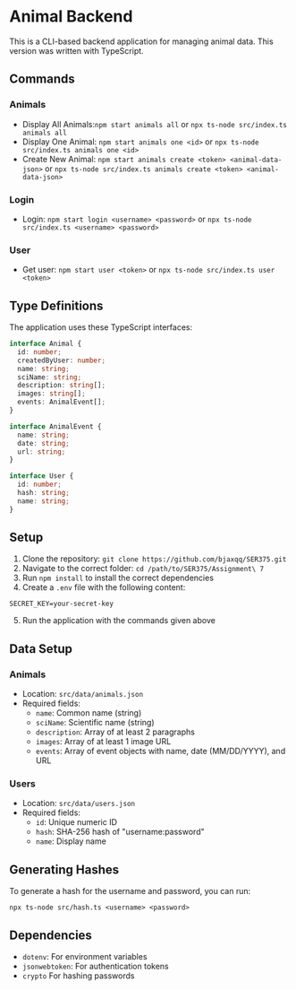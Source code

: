 # Animal Backend

This is a CLI-based backend application for managing animal data. This version was written with TypeScript.

## Commands

### Animals

- Display All Animals:`npm start animals all` or `npx ts-node src/index.ts animals all`
- Display One Animal: `npm start animals one <id>` or `npx ts-node src/index.ts animals one <id>`
- Create New Animal: `npm start animals create <token> <animal-data-json>` or `npx ts-node src/index.ts animals create <token> <animal-data-json>`

### Login

- Login: `npm start login <username> <password>` or `npx ts-node src/index.ts <username> <password>`

### User

- Get user: `npm start user <token>` or `npx ts-node src/index.ts user <token>`

## Type Definitions

The application uses these TypeScript interfaces:

```typescript
interface Animal {
  id: number;
  createdByUser: number;
  name: string;
  sciName: string;
  description: string[];
  images: string[];
  events: AnimalEvent[];
}

interface AnimalEvent {
  name: string;
  date: string;
  url: string;
}

interface User {
  id: number;
  hash: string;
  name: string;
}
```

## Setup

1. Clone the repository: `git clone https://github.com/bjaxqq/SER375.git`
2. Navigate to the correct folder: `cd /path/to/SER375/Assignment\ 7`
3. Run `npm install` to install the correct dependencies
4. Create a `.env` file with the following content:

```
SECRET_KEY=your-secret-key
```
5. Run the application with the commands given above

## Data Setup

### Animals

- Location: `src/data/animals.json`
- Required fields:
    - `name`: Common name (string)
    - `sciName`: Scientific name (string)
    - `description`:  Array of at least 2 paragraphs
    - `images`: Array of at least 1 image URL
    - `events`: Array of event objects with name, date (MM/DD/YYYY), and URL

### Users

- Location: `src/data/users.json`
- Required fields:
    - `id`: Unique numeric ID
    - `hash`: SHA-256 hash of "username:password"
    - `name`: Display name

## Generating Hashes

To generate a hash for the username and password, you can run:

```
npx ts-node src/hash.ts <username> <password>
```
## Dependencies

- `dotenv`: For environment variables
- `jsonwebtoken`: For authentication tokens
- `crypto` For hashing passwords